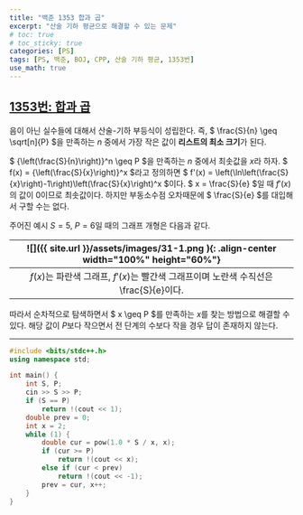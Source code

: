 ```yaml
---
title: "백준 1353 합과 곱"
excerpt: "산술 기하 평균으로 해결할 수 있는 문제"
# toc: true
# toc_sticky: true
categories: [PS]
tags: [PS, 백준, BOJ, CPP, 산술 기하 평균, 1353번]
use_math: true
---
```


## [1353번: 합과 곱](https://www.acmicpc.net/problem/1353)
  
음이 아닌 실수들에 대해서 산술-기하 부등식이 성립한다. 즉, $ \frac{S}{n} \geq \sqrt[n]{P} $을 만족하는 $n$ 중에서 가장 작은 값이 **리스트의 최소 크기**가 된다.  

$ {\left(\frac{S}{n}\right)}^n \geq P $을 만족하는 $n$ 중에서 최솟값을 $x$라 하자. $ f(x) = {\left(\frac{S}{x}\right)}^x $라고 정의하면 $ f'(x) = \left(\ln\left(\frac{S}{x}\right)-1\right)\left(\frac{S}{x}\right)^x $이다. $ x = \frac{S}{e} $일 때 $f'(x)$의 값이 0이므로 최솟값이다. 하지만 부동소수점 오차때문에 $ \frac{S}{e} $를 대입해서 구할 수는 없다.  

주어진 예시 $S = 5$, $P = 6$일 때의 그래프 개형은 다음과 같다.  

| ![]({{ site.url }}/assets/images/31-1.png ){: .align-center width="100%" height="60%"} |
|:--:|
| $f(x)$는 파란색 그래프, $f'(x)$는 빨간색 그래프이며 노란색 수직선은 \frac{S}{e}이다. |  
  

  


따라서 순차적으로 탐색하면서 $ x \geq P $를 만족하는 $x$를 찾는 방법으로 해결할 수 있다. 해당 값이 $P$보다 작으면서 전 단계의 수보다 작을 경우 답이 존재하지 않는다.  

  
---

```cpp
#include <bits/stdc++.h>
using namespace std;

int main() {
    int S, P;
    cin >> S >> P;
    if (S == P)
        return !(cout << 1);
    double prev = 0;
    int x = 2;
    while (1) {
        double cur = pow(1.0 * S / x, x);
        if (cur >= P)
            return !(cout << x);
        else if (cur < prev)
            return !(cout << -1);
        prev = cur, x++;
    }
}
```
  
<br>
<br>
